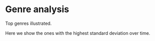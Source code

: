 Genre analysis
==============

Top genres illustrated.

Here we show the ones with the highest standard deviation over time.
